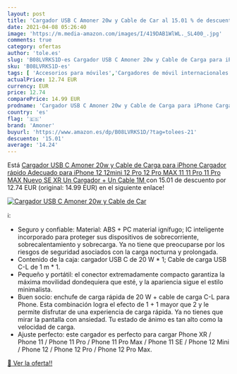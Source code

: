 ```yaml
---
layout: post
title: 'Cargador USB C Amoner 20w y Cable de Car al 15.01 % de descuento'
date: 2021-04-08 05:26:40
image: 'https://m.media-amazon.com/images/I/419DAB1WlWL._SL400_.jpg'
comments: true
category: ofertas
author: 'tole.es'
slug: 'B08LVRKS1D-es Cargador USB C Amoner 20w y Cable de Carga para iPhone...'
sku: 'B08LVRKS1D-es'
tags: [ 'Accesorios para móviles','Cargadores de móvil internacionales','Cargadores para móviles','Comunicación móvil y accesorios','Electrónica','amoner','iphone', ]
actualPrice: 12.74 EUR
currency: EUR
price: 12.74
comparePrice: 14.99 EUR
prodname: 'Cargador USB C Amoner 20w y Cable de Carga para iPhone Cargador rápido Adecuado para iPhone 12 12mini  12 Pro  12 Pro MAX  11 11 Pro  11 Pro MAX  Nuevo SE  XR  Un Cargador + Un Cable 1M '
country: 'es'
flag: '🇪🇸'
brand: 'Amoner'
buyurl: 'https://www.amazon.es/dp/B08LVRKS1D/?tag=tolees-21'
descuento: '15.01'
average: '14.24'
---
```


Está [Cargador USB C Amoner 20w y Cable de Carga para iPhone Cargador rápido Adecuado para iPhone 12 12mini  12 Pro  12 Pro MAX  11 11 Pro  11 Pro MAX  Nuevo SE  XR  Un Cargador + Un Cable 1M ](https://www.amazon.es/dp/B08LVRKS1D/?tag=tolees-21) con 15.01 de descuento por 12.74 EUR (original: 14.99 EUR) en el siguiente enlace!

[![Cargador USB C Amoner 20w y Cable de Car](https://m.media-amazon.com/images/I/419DAB1WlWL._SL400_.jpg)](https://www.amazon.es/dp/B08LVRKS1D/?tag=tolees-21)

ℹ️:

- Seguro y confiable: Material: ABS + PC material ignífugo; IC inteligente incorporado para proteger sus dispositivos de sobrecorriente, sobrecalentamiento y sobrecarga. Ya no tiene que preocuparse por los riesgos de seguridad asociados con la carga nocturna y prolongada.
- Contenido de la caja: cargador USB C de 20 W * 1; Cable de carga USB C-L de 1 m * 1.
- Pequeño y portátil: el conector extremadamente compacto garantiza la máxima movilidad dondequiera que esté, y la apariencia sigue el estilo minimalista.
- Buen socio: enchufe de carga rápida de 20 W + cable de carga C-L para Phone. Esta combinación logra el efecto de 1 + 1 mayor que 2 y le permite disfrutar de una experiencia de carga rápida. Ya no tienes que mirar la pantalla con ansiedad. Tu estado de ánimo es tan alto como la velocidad de carga.
- Ajuste perfecto: este cargador es perfecto para cargar Phone XR / Phone 11 / Phone 11 Pro / Phone 11 Pro Max / Phone 11 SE / Phone 12 Mini / Phone 12 / Phone 12 Pro / Phone 12 Pro Max.

[🛒 Ver la oferta!!](https://www.amazon.es/dp/B08LVRKS1D/?tag=tolees-21)
